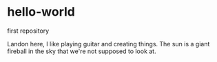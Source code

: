 # hello-world
first repository

Landon here, I like playing guitar and creating things.
The sun is a giant fireball in the sky that we're not supposed to look at.
